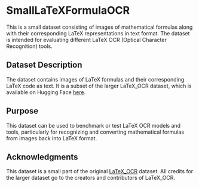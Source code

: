 # SmallLaTeXFormulaOCR

This is a small dataset consisting of images of mathematical formulas along with their corresponding LaTeX representations in text format. The dataset is intended for evaluating different LaTeX OCR (Optical Character Recognition) tools.

## Dataset Description

The dataset contains images of LaTeX formulas and their corresponding LaTeX code as text. It is a subset of the larger LaTeX_OCR dataset, which is available on Hugging Face [here](https://huggingface.co/datasets/linxy/LaTeX_OCR/viewer/default/train?p=4).

## Purpose

This dataset can be used to benchmark or test LaTeX OCR models and tools, particularly for recognizing and converting mathematical formulas from images back into LaTeX format.

## Acknowledgments

This dataset is a small part of the original [LaTeX_OCR](https://huggingface.co/datasets/linxy/LaTeX_OCR/viewer/default/train?p=4) dataset. All credits for the larger dataset go to the creators and contributors of LaTeX_OCR.

